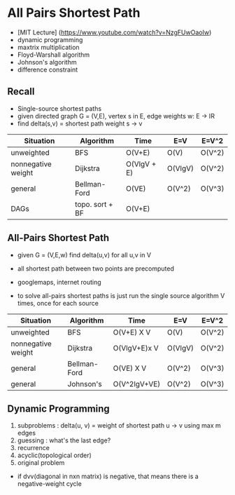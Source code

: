 # All Pairs Shortest Path

- [MIT Lecture] (https://www.youtube.com/watch?v=NzgFUwOaoIw)
- dynamic programming
- maxtrix multiplication
- Floyd-Warshall algorithm
- Johnson's algorithm
- difference constraint

## Recall

- Single-source shortest paths
- given directed graph G = (V,E), vertex s in E, edge weights w: E -> IR
- find delta(s,v) = shortest path weight s -> v

Situation             | Algorithm      | Time        | E=V      | E=V^2 |
----------------------|----------------|-------------|----------|--------
unweighted            | BFS            | O(V+E)      | O(V)     | O(V^2)
nonnegative weight    | Dijkstra       | O(VlgV + E) | O(VlgV)  | O(V^2)
general               | Bellman-Ford   | O(VE)       | O(V^2)   | O(V^3)
DAGs                  | topo. sort + BF| O(V+E)      |

## All-Pairs Shortest Path

- given G = (V,E,w) find delta(u,v) for all u,v in V
- all shortest path between two points are precomputed
- googlemaps, internet routing

- to solve all-pairs shortest paths is just run the single source algorithm V times, once for each source

Situation             | Algorithm      | Time        | E=V      | E=V^2 |
----------------------|----------------|-------------|----------|--------
unweighted            | BFS            | O(V+E) X V  | O(V)     | O(V^2)
nonnegative weight    | Dijkstra       | O(VlgV+E)x V| O(VlgV)  | O(V^2)
general               | Bellman-Ford   | O(VE) X V   | O(V^2)   | O(V^3)
general               | Johnson's      | O(V^2lgV+VE)| O(V^2)   | O(V^3)

## Dynamic Programming

1. subproblems : delta(u, v) = weight of shortest path u -> v using max m edges
2. guessing    : what's the last edge?
3. recurrence
4. acyclic(topological order)
5. original problem

- if dvv(diagonal in nxn matrix) is negative, that means there is a
  negative-weight cycle
